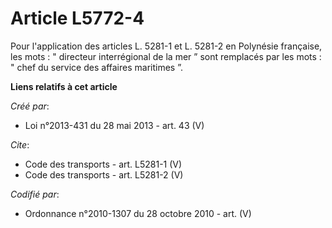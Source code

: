 # Article L5772-4

Pour l'application des articles L. 5281-1 et L. 5281-2 en Polynésie française, les mots : " directeur interrégional de la mer
” sont remplacés par les mots : " chef du service des affaires maritimes ”.

**Liens relatifs à cet article**

_Créé par_:

  - Loi n°2013-431 du 28 mai 2013 - art. 43 (V)

_Cite_:

  - Code des transports - art. L5281-1 (V)
  - Code des transports - art. L5281-2 (V)

_Codifié par_:

  - Ordonnance n°2010-1307 du 28 octobre 2010 - art. (V)
